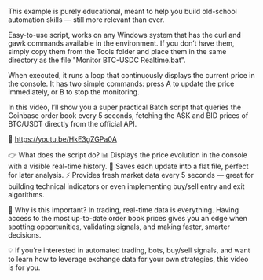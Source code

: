 This example is purely educational, meant to help you build old-school automation skills — still more relevant than ever.

Easy-to-use script, works on any Windows system that has the curl and gawk commands available in the environment. If you don’t have them, simply copy them from the Tools folder and place them in the same directory as the file "Monitor BTC-USDC Realtime.bat".

When executed, it runs a loop that continuously displays the current price in the console. It has two simple commands: press A to update the price immediately, or B to stop the monitoring.

In this video, I’ll show you a super practical Batch script that queries the Coinbase order book every 5 seconds, fetching the ASK and BID prices of BTC/USDT directly from the official API.

🔗 https://youtu.be/HkE3gZGPa0A

👉 What does the script do?
📊 Displays the price evolution in the console with a visible real-time history.
💾 Saves each update into a flat file, perfect for later analysis.
⚡ Provides fresh market data every 5 seconds — great for building technical indicators or even implementing buy/sell entry and exit algorithms.

🔑 Why is this important?
In trading, real-time data is everything. Having access to the most up-to-date order book prices gives you an edge when spotting opportunities, validating signals, and making faster, smarter decisions.

💡 If you’re interested in automated trading, bots, buy/sell signals, and want to learn how to leverage exchange data for your own strategies, this video is for you.
